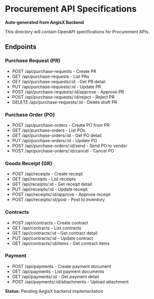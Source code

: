 # Procurement API Specifications

**Auto-generated from AegisX Backend**

This directory will contain OpenAPI specifications for Procurement APIs.

## Endpoints

### Purchase Request (PR)
- POST /api/purchase-requests - Create PR
- GET /api/purchase-requests - List PRs
- GET /api/purchase-requests/:id - Get PR detail
- PUT /api/purchase-requests/:id - Update PR
- POST /api/purchase-requests/:id/approve - Approve PR
- POST /api/purchase-requests/:id/reject - Reject PR
- DELETE /api/purchase-requests/:id - Delete draft PR

### Purchase Order (PO)
- POST /api/purchase-orders - Create PO from PR
- GET /api/purchase-orders - List POs
- GET /api/purchase-orders/:id - Get PO detail
- PUT /api/purchase-orders/:id - Update PO
- POST /api/purchase-orders/:id/send - Send PO to vendor
- POST /api/purchase-orders/:id/cancel - Cancel PO

### Goods Receipt (GR)
- POST /api/receipts - Create receipt
- GET /api/receipts - List receipts
- GET /api/receipts/:id - Get receipt detail
- PUT /api/receipts/:id - Update receipt
- POST /api/receipts/:id/approve - Approve receipt
- POST /api/receipts/:id/post - Post to inventory

### Contracts
- POST /api/contracts - Create contract
- GET /api/contracts - List contracts
- GET /api/contracts/:id - Get contract detail
- PUT /api/contracts/:id - Update contract
- GET /api/contracts/:id/items - Get contract items

### Payment
- POST /api/payments - Create payment document
- GET /api/payments - List payment documents
- GET /api/payments/:id - Get payment detail
- POST /api/payments/:id/attachments - Upload attachment

**Status:** Pending AegisX backend implementation
